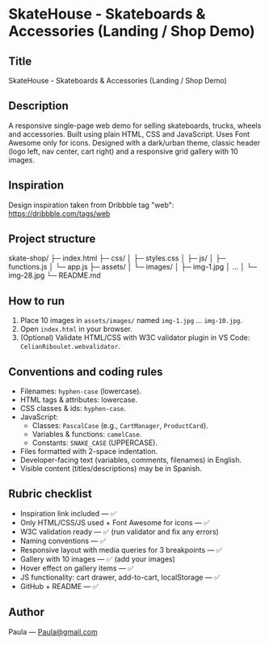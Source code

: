 # SkateHouse - Skateboards & Accessories (Landing / Shop Demo)

## Title
SkateHouse - Skateboards & Accessories (Landing / Shop Demo)

## Description
A responsive single-page web demo for selling skateboards, trucks, wheels and accessories. Built using plain HTML, CSS and JavaScript. Uses Font Awesome only for icons. Designed with a dark/urban theme, classic header (logo left, nav center, cart right) and a responsive grid gallery with 10 images.

## Inspiration
Design inspiration taken from Dribbble tag "web": https://dribbble.com/tags/web

## Project structure

skate-shop/
 ├─ index.html
 ├─ css/
 │ ├─ styles.css
 │
 ├─ js/
 │ ├─ functions.js
 │ └─ app.js
 ├─ assets/
 │ └─ images/
 │ ├─ img-1.jpg
 │ ...
 │ └─ img-28.jpg
 └─ README.md

## How to run
1. Place 10 images in `assets/images/` named `img-1.jpg` ... `img-10.jpg`.
2. Open `index.html` in your browser.
3. (Optional) Validate HTML/CSS with W3C validator plugin in VS Code: `CelianRiboulet.webvalidator`.

## Conventions and coding rules
- Filenames: `hyphen-case` (lowercase).
- HTML tags & attributes: lowercase.
- CSS classes & ids: `hyphen-case`.
- JavaScript:
  - Classes: `PascalCase` (e.g., `CartManager`, `ProductCard`).
  - Variables & functions: `camelCase`.
  - Constants: `SNAKE_CASE` (UPPERCASE).
- Files formatted with 2-space indentation.
- Developer-facing text (variables, comments, filenames) in English.
- Visible content (titles/descriptions) may be in Spanish.

## Rubric checklist
- Inspiration link included — ✅
- Only HTML/CSS/JS used + Font Awesome for icons — ✅
- W3C validation ready — ✅ (run validator and fix any errors)
- Naming conventions — ✅
- Responsive layout with media queries for 3 breakpoints — ✅
- Gallery with 10 images — ✅ (add your images)
- Hover effect on gallery items — ✅
- JS functionality: cart drawer, add-to-cart, localStorage — ✅
- GitHub + README — ✅

## Author
Paula — Paula@gmail.com
